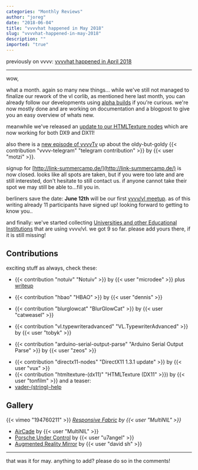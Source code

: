 ```yaml
---
categories: "Monthly Reviews"
author: "joreg"
date: "2018-06-04"
title: "vvvvhat happened in May 2018"
slug: "vvvvhat-happened-in-may-2018"
description: ""
imported: "true"
---
```



previously on vvvv: [vvvvhat happened in April 2018](/blog/2018/vvvvhat-happened-in-april-2018)

---

wow, 

what a month. again so many new things... while we've still not managed to finalize our rework of the vl corlib, as mentioned here last month, you can already follow our developments using [alpha builds](https://vvvv.org/downloads/previews) if you're curious. we're now mostly done and are working on documentation and a blogpost to give you an easy overview of whats new.

meanwhile we've released an [update to our HTMLTexture nodes](/blog/2018/htmltexture-now-for-dx11-and-more) which are now working for both DX9 and DX11!

also there is a [new episode of vvvvTv](https://www.youtube.com/watch?v=J-Rx49OH7Ic) up about the oldy-but-goldy {{< contribution "vvvv-telegram" "telegram contribution" >}} by {{< user "motzi" >}}.

signup for [http://link-summercamp.de/](http://link-summercamp.de/) is now closed. looks like all spots are taken, but if you were too late and are still interested, don't hesitate to still contact us. if anyone cannot take their spot we may still be able to...fill you in.

berliners save the date: **June 12th** will be our first [vvvv/vl meetup](/blog/2018/berlin-vvvv-meetup). as of this writing already 11 participants have signed up! looking forward to getting to know you..

and finally: we've started collecting [Universities and other Educational Institutions](https://vvvv.org/documentation/educational-institutions) that are using vvvv/vl. we got 9 so far. please add yours there, if it is still missing!

## Contributions
exciting stuff as always, check these:
<!--{SPLIT()}-->
* {{< contribution "notuiv" "Notuiv" >}} by {{< user "microdee" >}} plus [writeup](/blog/2018/₪i-and-md.ecosystem-in-2018)
* {{< contribution "hbao" "HBAO" >}} by {{< user "dennis" >}}

* {{< contribution "blurglowcat" "BlurGlowCat" >}} by {{< user "catweasel" >}}
* {{< contribution "vl.typewriteradvanced" "VL.TypewriterAdvanced" >}} by {{< user "tobyk" >}}
* {{< contribution "arduino-serial-output-parse" "Arduino Serial Output Parse" >}} by {{< user "zeos" >}}
<!--~~~-->
* {{< contribution "directx11-nodes" "DirectX11 1.3.1 update" >}} by {{< user "vux" >}}
* {{< contribution "htmltexture-(dx11)" "HTMLTexture (DX11" >}}) by {{< user "tonfilm" >}}
and a teaser:
* [vader-(string)-help](/blog/vader-(string)-help)
<!--{SPLIT}-->

## Gallery
{{< vimeo "194760211" >}}
*[Responsive Fabric](/blog/responsive-fabric) by {{< user "MultiNIL" >}}*
* [AirCade](/blog/aircade) by {{< user "MultiNIL" >}}
* [Porsche Under Control](/blog/porsche-under-control) by {{< user "u7angel" >}}
* [Augmented Reality Mirror](/blog/augmented-reality-mirror) by {{< user "david sh" >}}




---
that was it for may. anything to add? please do so in the comments!